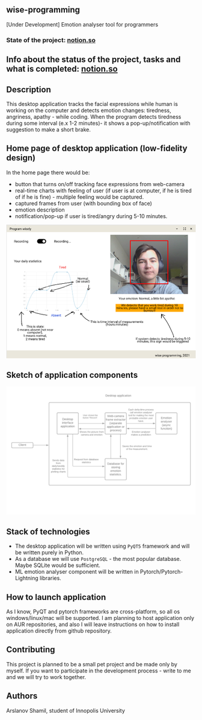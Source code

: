 ## wise-programming 
[Under Development] Emotion analyser tool for programmers

### State of the project: [notion.so](https://shamil-arslanov.notion.site/Wise-programming-273fae0e3e5e4229a3dfadd2a7a1c37e)

## Info about the status of the project, tasks and what is completed: [notion.so](https://reminiscent-sprite-516.notion.site/Wise-programming-273fae0e3e5e4229a3dfadd2a7a1c37e)

## Description

This desktop application tracks the facial expressions while human is working on the computer and detects emotion changes: tiredness, angriness, apathy - while coding. When the program detects tiredness during some interval (e.x 1-2 minutes)- it shows a pop-up/notification with suggestion to make a short brake.

## Home page of desktop application (low-fidelity design)

In the home page there would be:
- button that turns on/off tracking face expressions from web-camera 
- real-time charts with feeling of user (if user is at computer, if he is tired of if he is fine) - multiple feeling would be captured.
- captured frames from user (with bounding box of face)
- emotion description 
- notification/pop-up if user is tired/angry during 5-10 minutes.

![](demo_images/home_page_low_fidelity_prototype.png)


## Sketch of application components

![demo](demo_images/Dynamic%20View%20of%20Emotion%20Analyser%20tool.png)

## Stack of technologies

- The desktop application will be written using `PyQT5` framework and will be written purely in Python.
- As a database we will use `PostgreSQL` - the most popular database. Maybe SQLite would be sufficient.
- ML emotion analyser component will be written in Pytorch/Pytorch-Lightning libraries.


## How to launch application

As I know, PyQT and pytorch frameworks are cross-platform, so all os windows/linux/mac will be supported.
I am planning to host application only on AUR repositories, and also I will leave instructions on how to install application directly from github repository.

## Contributing

This project is planned to be a small pet project and be made only by myself. If you want to participate in the development process - write to me and we will try to work together.


## Authors

Arslanov Shamil, student of Innopolis University
